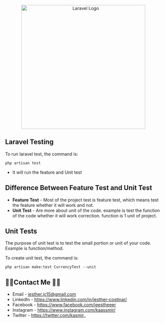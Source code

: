 <p align="center"><a href="https://laravel.com" target="_blank"><img src="https://raw.githubusercontent.com/laravel/art/master/logo-lockup/5%20SVG/2%20CMYK/1%20Full%20Color/laravel-logolockup-cmyk-red.svg" width="400" alt="Laravel Logo"></a></p>


## Laravel Testing

To run laravel test, the command is:
```
php artisan test
```
 - It will run the feature and Unit test

## Difference Between Feature Test and Unit Test
- <strong>Feature Test</strong> - Most of the project test is feature test, which means test the feature whether it will work and not.
- <strong>Unit Test</strong> - Are more about unit of the code. example is test the function of the code whether it will work correction. function is 1 unit of project.

## Unit Tests
The purpose of unit test is to test the small portion or unit of your code. Example is function/method.

To create unit test, the command is: 
```
php artisan make:test CurrencyTest --unit
```


## 👨‍💻Contact Me 🚀🔵
- Email - jesther.jc15@gmail.com
- LinkedIn - https://www.linkedin.com/in/jesther-costinar/
- Facebook - https://www.facebook.com/jeestheeer
- Instagram - https://www.instagram.com/kaassmir/
- Twitter - https://twitter.com/kasmir_